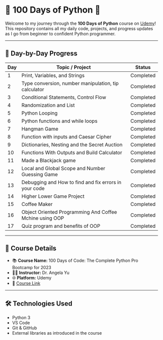 # 🐍 100 Days of Python 🚀

Welcome to my journey through the **100 Days of Python** course on [Udemy](https://www.udemy.com/)!  
This repository contains all my daily code, projects, and progress updates as I go from beginner to confident Python programmer.

---

## 📅 Day-by-Day Progress

| Day | Topic / Project | Status |
|-----|------------------|--------|
| 1   | Print, Variables, and Strings | Completed |
| 2   | Type conversion, number manipulation, tip calculator | Completed |
| 3   | Conditional Statements, Control Flow | Completed |
| 4   | Randomization and List | Completed |
| 5   | Python Looping | Completed |
| 6   | Python functions and while loops | Completed |
| 7   | Hangman Game | Completed |
| 8   | Function with inputs and Caesar Cipher | Completed |
| 9   | Dictionaries, Nesting and the Secret Auction | Completed |
| 10  | Functions With Outputs and Build Calculator | Completed |
| 11  | Made a Blackjack game | Completed |
| 12  | Local and Global Scope and Number Guessing Game | Completed |
| 13  | Debugging and How to find and fix errors in your code | Completed |
| 14  | Higher Lower Game Project| Completed |
| 15  | Coffee Maker| Completed |
| 16  | Object Oriented Programming And Coffee Mchine using OOP| Completed |
| 17  | Quiz program and benefits of OOP | Completed |







---

## 📌 Course Details

- 📚 **Course Name:** 100 Days of Code: The Complete Python Pro Bootcamp for 2023 
- 👨‍🏫 **Instructor:** Dr. Angela Yu  
- 🌐 **Platform:** Udemy  
- 🔗 [Course Link](https://www.udemy.com/course/100-days-of-code/)

---

## 🛠️ Technologies Used

- Python 3
- VS Code
- Git & GitHub
- External libraries as introduced in the course

